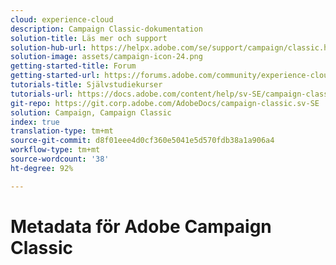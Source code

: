 ```yaml
---
cloud: experience-cloud
description: Campaign Classic-dokumentation
solution-title: Läs mer och support
solution-hub-url: https://helpx.adobe.com/se/support/campaign/classic.html
solution-image: assets/campaign-icon-24.png
getting-started-title: Forum
getting-started-url: https://forums.adobe.com/community/experience-cloud/marketing-cloud/campaign/classic
tutorials-title: Självstudiekurser
tutorials-url: https://docs.adobe.com/content/help/sv-SE/campaign-classic-learn/tutorials/overview.html
git-repo: https://git.corp.adobe.com/AdobeDocs/campaign-classic.sv-SE
solution: Campaign, Campaign Classic
index: true
translation-type: tm+mt
source-git-commit: d8f01eee4d0cf360e5041e5d570fdb38a1a906a4
workflow-type: tm+mt
source-wordcount: '38'
ht-degree: 92%

---
```



# Metadata för Adobe Campaign Classic
